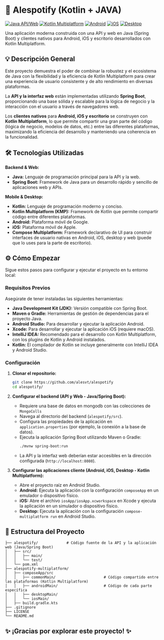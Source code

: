 # 🚀 Alespotify (Kotlin + JAVA)

[![Java API/Web](https://img.shields.io/badge/Java-Spring%20Boot-6DB33F?style=flat-square&logo=spring)](https://spring.io/)
[![Kotlin Multiplatform](https://img.shields.io/badge/Kotlin-Multiplatform-7F52FF?style=flat-square&logo=kotlin)](https://kotlinlang.org/lp/multiplatform/)
[![Android](https://img.shields.io/badge/Android-3DDC84?style=flat-square&logo=android)](https://www.android.com/)
[![iOS](https://img.shields.io/badge/iOS-000000?style=flat-square&logo=apple)](https://www.apple.com/ios/swift/)
[![Desktop](https://img.shields.io/badge/Desktop-LightGray?style=flat-square&logo=java)](https://www.java.com/)

Una aplicación moderna construida con una API y web en Java (Spring Boot) y clientes nativos para Android, iOS y escritorio desarrollados con Kotlin Multiplatform.

## 💡 Descripción General

Este proyecto demuestra el poder de combinar la robustez y el ecosistema de Java con la flexibilidad y la eficiencia de Kotlin Multiplatform para crear una experiencia de usuario consistente y de alto rendimiento en diversas plataformas.

La **API y la interfaz web** están implementadas utilizando **Spring Boot**, proporcionando una base sólida y escalable para la lógica de negocio y la interacción con el usuario a través de navegadores web.

Los **clientes nativos** para **Android, iOS y escritorio** se construyen con **Kotlin Multiplatform**, lo que permite compartir una gran parte del código (lógica de negocio, modelos de datos, etc.) entre las diferentes plataformas, maximizando la eficiencia del desarrollo y manteniendo una coherencia en la funcionalidad.

## 🛠️ Tecnologías Utilizadas

**Backend & Web:**

* **Java:** Lenguaje de programación principal para la API y la web.
* **Spring Boot:** Framework de Java para un desarrollo rápido y sencillo de aplicaciones web y APIs.

**Mobile & Desktop:**

* **Kotlin:** Lenguaje de programación moderno y conciso.
* **Kotlin Multiplatform (KMP):** Framework de Kotlin que permite compartir código entre diferentes plataformas.
* **Android:** Plataforma móvil de Google.
* **iOS:** Plataforma móvil de Apple.
* **Compose Multiplatform:** Framework declarativo de UI para construir interfaces de usuario nativas en Android, iOS, desktop y web (puede que lo uses para la parte de escritorio).

## ⚙️ Cómo Empezar

Sigue estos pasos para configurar y ejecutar el proyecto en tu entorno local:

### Requisitos Previos

Asegúrate de tener instaladas las siguientes herramientas:

* **Java Development Kit (JDK):** Versión compatible con Spring Boot.
* **Maven o Gradle:** Herramientas de gestión de dependencias para el proyecto Java.
* **Android Studio:** Para desarrollar y ejecutar la aplicación Android.
* **Xcode:** Para desarrollar y ejecutar la aplicación iOS (requiere macOS).
* **IntelliJ IDEA:** Recomendado para el desarrollo con Kotlin Multiplatform, con los plugins de Kotlin y Android instalados.
* **Kotlin:** El compilador de Kotlin se incluye generalmente con IntelliJ IDEA y Android Studio.

### Configuración

1.  **Clonar el repositorio:**
    ```bash
    git clone https://github.com/alesvt/alespotify
    cd alespotify/
    ```

2.  **Configurar el backend (API y Web - Java/Spring Boot):**
    * Requiere una base de datos en mongodb con las colecciones de `MongoColls`
    * Navega al directorio del backend (`alespotify/src`).
    * Configura las propiedades de la aplicación en `application.properties` (por ejemplo, la conexión a la base de datos).
    * Ejecuta la aplicación Spring Boot utilizando Maven o Gradle:
        ```bash
        ./mvnw spring-boot:run
        ```
    * La API y la interfaz web deberían estar accesibles en la dirección configurada (`http://localhost:8080`).

4.  **Configurar las aplicaciones cliente (Android, iOS, Desktop - Kotlin Multiplatform):**
    * Abre el proyecto raíz en Android Studio.
    * **Android:** Ejecuta la aplicación con la configuración `composeApp` en un emulador o dispositivo físico.
    * **iOS:** Abre el archivo `iosApp/iosApp.xcworkspace` en Xcode y ejecuta la aplicación en un simulador o dispositivo físico.
    * **Desktop:** Ejecuta la aplicación con la configuración `compose-multiplatform run` en Android Studio.

## 📂 Estructura del Proyecto
```
├── alespotify/             # Código fuente de la API y la aplicación web (Java/Spring Boot)
│   ├── src/
│   │   ├── main/
│   │   └── test/
│   └── pom.xml          
├── alespotify-multiplatform/              
│   ├── composeApp/src
│   │   ├── commonMain/                      # Código compartido entre las plataformas (Kotlin Multiplatform)
│   │   ├── androidMain/                     # Código de cada parte específica
│   │   ├── desktopMain/
│   │   └── iosMain/
│   ├── build.gradle.kts
├── .gitignore
├── LICENSE
└── README.md
```

## ✨ ¡Gracias por explorar este proyecto! ✨
